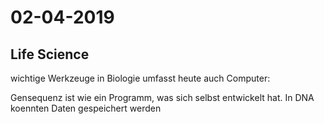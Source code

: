 # 02-04-2019

<!--TOC-->

## Life Science

wichtige Werkzeuge in Biologie umfasst heute auch Computer: 

Gensequenz ist wie ein Programm, was sich selbst entwickelt hat. In DNA koennten Daten gespeichert werden


